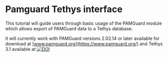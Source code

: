 # Pamguard Tethys interface

This tutorial will guide users through basic usage of the PAMGuard module which allows export of PAMGuard data 
to a Tethys database. 

It will currently work with PAMGuard versions 2.02.14 or later available for download at 
[www.pamguard.org](https://www.pamguard.org/) and Tethys 3.1 available at 
[![DOI](https://zenodo.org/badge/DOI/10.5281/zenodo.13626338.svg)](https://doi.org/10.5281/zenodo.13626338)

